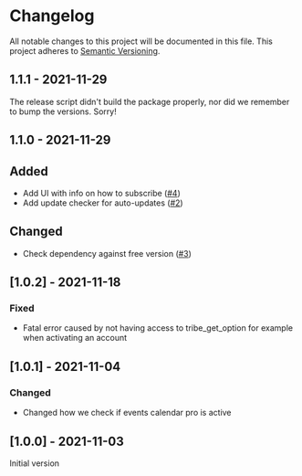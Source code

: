 # Changelog

All notable changes to this project will be documented in this file. This project adheres to [Semantic Versioning](https://semver.org/spec/v2.0.0.html).

## 1.1.1 - 2021-11-29

The release script didn't build the package properly, nor did we remember to bump the versions. Sorry!

## 1.1.0 - 2021-11-29

## Added

- Add UI with info on how to subscribe ([#4](https://github.com/bernskioldmedia/bm-wp-experience/pull/4))
- Add update checker for auto-updates ([#2](https://github.com/bernskioldmedia/bm-wp-experience/pull/2))

## Changed

- Check dependency against free version ([#3](https://github.com/bernskioldmedia/bm-wp-experience/pull/3))

## [1.0.2] - 2021-11-18

### Fixed

- Fatal error caused by not having access to tribe_get_option for example when activating an account

## [1.0.1] - 2021-11-04

### Changed

- Changed how we check if events calendar pro is active

## [1.0.0] - 2021-11-03

Initial version
